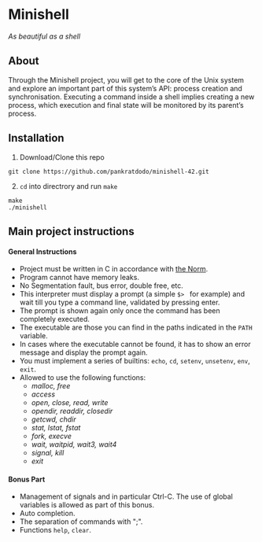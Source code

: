 # Minishell

*As beautiful as a shell*

## About
Through the Minishell project, you will get to the core of the Unix system and explore
an important part of this system’s API: process creation and synchronisation. Executing
a command inside a shell implies creating a new process, which execution and final state
will be monitored by its parent’s process.

## Installation
1. Download/Clone this repo
```
git clone https://github.com/pankratdodo/minishell-42.git
```
2. `cd` into directrory and run `make`
```
make
./minishell
```
## Main project instructions
#### General Instructions
- Project must be written in C in accordance with [the Norm](https://github.com/R4meau/minishell/blob/master/norme.en.pdf).
- Program cannot have memory leaks.
- No Segmentation fault, bus error, double free, etc.
- This interpreter must display a prompt (a simple `$> ` for example) and wait till you type a command line, validated by pressing enter.
- The prompt is shown again only once the command has been completely executed.
- The executable are those you can find in the paths indicated in the `PATH` variable.
- In cases where the executable cannot be found, it has to show an error message and
display the prompt again.
- You must implement a series of builtins: `echo`, `cd`, `setenv`, `unsetenv`, `env`, `exit`.
- Allowed to use the following functions:
  - *malloc, free*
  - *access*
  - *open, close, read, write*
  - *opendir, readdir, closedir*
  - *getcwd, chdir*
  - *stat, lstat, fstat*
  - *fork, execve*
  - *wait, waitpid, wait3, wait4*
  - *signal, kill*
  - *exit*
#### Bonus Part
- Management of signals and in particular Ctrl-C. The use of global variables is
allowed as part of this bonus.
- Auto completion.
- The separation of commands with ";".
- Functions `help`, `clear`.
